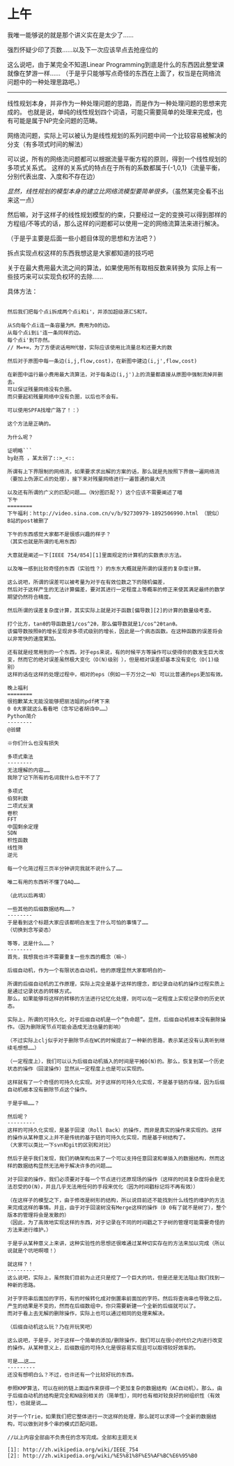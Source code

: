 ﻿上午 
========
我唯一能够说的就是那个讲义实在是太少了……

强烈怀疑少印了页数……以及下一次应该早点去抢座位的

这么说吧，由于某完全不知道Linear Programming到底是什么的东西因此整堂课就像在梦游一样……
（于是乎只能够写点奇怪的东西在上面了，权当是在网络流问题中的一种处理思路吧。）
***
线性规划本身，并非作为一种处理问题的思路，而是作为一种处理问题的思想来完成的。
也就是说，单纯的线性规划四个词语，可能只需要简单的处理来完成，也有可能是属于NP完全问题的范畴。

网络流问题，实际上可以被认为是线性规划的系列问题中间一个比较容易被解决的分支（有多项式时间的解法）

可以说，所有的网络流问题都可以根据流量平衡方程的原则，得到一个线性规划的多项式关系式。
这样的关系式的特点在于所有的系数都属于{-1,0,1}（流量平衡，分别代表出度、入度和不存在边）

_显然，线性规划的模型本身的建立比网络流模型要简单很多。_（虽然某完全看不出来这一点）

然后嘛，对于这样子的线性规划模型的约束，只要经过一定的变换可以得到那样的方程组/不等式的话，那么这样的问题都可以使用一定的网络流算法来进行解决。

（于是乎主要是后面一些小题目体现的思想和方法吧？）

拆点实现点权这样的东西我想这是大家都知道的技巧吧

关于在最大费用最大流之间的算法，如果使用所有取相反数来转换为
实际上有一些技巧来可以实现负权环的去除……

具体方法：
```首先，消圈与源汇没有任何关系，所以我们可以无视源汇。

然后我们把每个点i拆成两个点i和i'，并添加超级源汇S和T。

从S向每个点i连一条容量为M，费用为0的边。
从每个点i到i'连一条同样的边。
每个点i'到T亦然。
// M=+∞，为了方便说话用M代替，实际应该使用比流量总和还要大的数

然后对于原图中每一条边(i,j,flow,cost)，在新图中建边(i,j',flow,cost)

在新图中运行最小费用最大流算法，对于每条边(i,j')上的流量都直接从原图中强制流掉并删去。
可以保证残量网络没有负圈。
而只要起初残量网络中没有负圈，以后也不会有。

可以使用SPFA找增广路了！：）

这个方法是正确的。

为什么呢？

证明略```
by赵亮 ，某太弱了::>_<::

所谓有上下界限制的网络流，如果要求求出解的方案的话，那么就是先按照下界做一遍网络流（要加上伪源汇点的处理），接下来对残量网络进行一遍普通的最大流

以及还有所谓的广义的匹配问题……（N分图匹配？）这个应该不需要阐述了喵
下午
========
下午福利：http://video.sina.com.cn/v/b/92730979-1892506990.html （貌似）
B站的post被删了

下午的东西感觉大家都不是很感兴趣的样子？
（其实也就是所谓的毛用东西）

大意就是阐述一下[IEEE 754/854][1]里面规定的计算机的实数表示方法。

以及唯一感到比较奇怪的东西（实验性？）的东东大概就是所谓的误差的复杂度计算。

这么说吧，所谓的误差可以被考量为对于在有效位数之下的随机偏差，
然后对于这样产生的无法计算偏差，要对其进行一定程度上等概率的修正来使其满足最终的数学期望仍然符合精度。

然后所谓的误差复杂度计算，其实实际上就是对于函数[偏导数][2]的计算的数量级考查。

打个比方，tanθ的导函数是1/cos^2θ，那么偏导数就是1/cos^2θtanθ。
该偏导数按照θ的增长呈现非多项式级别的增长，因此是一个病态函数。在这种函数的误差将会以非常快的速度累加。

还有就是经常用到的一个东西，对于eps来说，有的时候平方等操作可以使得你的数发生巨大改变，然而它的绝对误差虽然极大变化（O(N)级别 ），但是相对误差却基本没有变化（O(1)级别）
这样的话在这样的处理过程中，相对的eps（例如一千万分之一N）可以比普通的eps更加有效。

晚上福利
========
很抱歉某太无能没能够把丽洁姐的pdf拷下来
0 0大家就这么看看吧（念写记者胡诌中……）
Python简介
--------
@翁健

※你们什么也没有损失

多项式乘法
--------
无法理解的内容……
我除了记下所有的名词我什么也干不了了

多项式
伯努利数
二项式反演
卷积
FFT
中国剩余定理
SDN
积性函数
线性筛
逆元

每一个化简过程三页半分钟讲完我就不说什么了……

唯二有用的东西听不懂了QAQ……

（此坑以后再填）

一些其他的后缀数据结构……？
--------
于是看到这个标题大家应该都明白发生了什么可怕的事情了……
（切换到念写姿态）

等等，这是什么……？
--------
首先，我想我也许不需要重复一些东西的概念（嘛~）

后缀自动机，作为一个有限状态自动机，他的原理显然大家都明白的~

所谓的后缀自动机的工作原理，实际上完全是基于这样的理念，即记录自动机的操作过程实质上是通过记录状态的转移方式。
那么，如果能够将这样的转移的方法进行记忆化处理，则可以在一定程度上实现记录你的历史状态。

实际上，所谓的可持久化，对于后缀自动机是一个“伪命题”。显然，后缀自动机根本没有删除操作。（因为删除尾节点可能会造成无法估量的影响）

（不过实际上clj似乎对于删除节点在WC的时候提出了一种新的思路，表示某还没有认真听到继续毛想想……）

（一定程度上），我们可以认为后缀自动机插入的时间是平摊O(N)的。那么，恢复到某一个历史状态的操作（回滚操作）显然从一定程度上也是可以实现的。

这样就有了一个奇怪的可持久化实现。对于这样的可持久化实现，不是基于链的存储，因为后缀自动机根本没有删除节点这个操作。

于是乎嘛……？

然后呢？
---------
这样的可持久化实现，是基于回滚（Roll Back）的操作，而非是真实的操作来实现的。这样的操作从某种意义上并不是传统的基于链的可持久化实现，而是基于树结构了。
（大家可以类比一下svn和git的区别和对比）

然后于是乎我们发现，我们的确架构出来了一个可以支持任意回滚和单插入的数据结构，然而这样的数据结构显然无法用于解决许多的问题……

对于回滚的操作，我们必须要对于每一个节点进行还原现场的操作（这样的时间复杂度将会是无法忍受的O(N)，并且几乎无法用任何的手段来优化（因为时间戳标记将不再有效））

（在这样子的模型之下，由于修改是树形的结构，所以说目前还不能找到什么线性的维护的方法来完成这样的事情。并且，由于对于回滚树没有Merge这样的操作（0 0有了就不是树了），整个版本的管理将会是发散的）
（因此，为了高效地实现这样的东西，对于记录在不同的时间戳之下子树的管理可能需要奇怪的方法来进行维护。）

于是乎从某种意义上来讲，这种实验性的思想还很难通过某种切实存在的方法来加以完成（所以说就是个坑吧啊喂！）

就这样？！
---------
这么说吧，实际上，虽然我们目前为止还只是挖了一个巨大的坑，但是还是无法阻止我们找到一种新的思路。

对于字符串后面加的字符，有的时候转化成对倒置串前面加的字符。然后将查询串也导致之后，产生的结果是不变的，然而在后缀数组中，你只需要新建一个全新的后缀就可以了。
而对于看上去无解的删除操作，实际上也可以通过相同的处理来解决。

（后缀自动机这么玩？乃在开玩笑吧）

这么说吧，于是乎，对于这样一个简单的添加/删除操作，我们可以在很小的代价之内进行改变的操作。从某种意义上，后缀数组的可持久化是很容易实现且可以取得较好效率的。

可是……这……
---------
还没有想明白么？不过，也许还有一个比较好玩的东西。

参照KMP算法，可以在树的链上面运作来获得一个更加复杂的数据结构（AC自动机）。那么，由于后缀自动机的结构是完全和N级别相关的（简单性），同时也有相对较良好的树组织性（有效性），也就是说……

对于一个Trie，如果我们把它整体进行一次这样的处理，那么就可以求得一个全新的数据结构，可以做到对多个串的模式匹配问题。

//以上内容全部由不负责任的念写完成。全部和主题无关

[1]: http://zh.wikipedia.org/wiki/IEEE_754
[2]: http://zh.wikipedia.org/wiki/%E5%81%8F%E5%AF%BC%E6%95%B0

